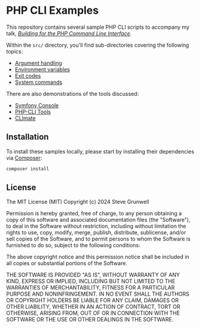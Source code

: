 # PHP CLI Examples

This repository contains several sample PHP CLI scripts to accompany my talk, [_Building for the PHP Command Line Interface_](https://github.com/stevegrunwell/building-for-php-cli).

Within the `src/` directory, you'll find sub-directories covering the following topics:

* [Argument handling](src/Args)
* [Environment variables](src/EnvVars)
* [Exit codes](src/ExitCodes)
* [System commands](src/SystemCommands)

There are also demonstrations of the tools discussed:

* [Symfony Console](src/SymfonyConsole)
* [PHP-CLI Tools](src/PhpCliTools)
* [CLImate](src/CLImate)

## Installation

To install these samples locally, please start by installing their dependencies via [Composer](https://getcomposer.org/):

```sh
composer install
```

## License

The MIT License (MIT)
Copyright (c) 2024 Steve Grunwell

Permission is hereby granted, free of charge, to any person obtaining a copy of this software and associated documentation files (the "Software"), to deal in the Software without restriction, including without limitation the rights to use, copy, modify, merge, publish, distribute, sublicense, and/or sell copies of the Software, and to permit persons to whom the Software is furnished to do so, subject to the following conditions:

The above copyright notice and this permission notice shall be included in all copies or substantial portions of the Software.

THE SOFTWARE IS PROVIDED "AS IS", WITHOUT WARRANTY OF ANY KIND, EXPRESS OR IMPLIED, INCLUDING BUT NOT LIMITED TO THE WARRANTIES OF MERCHANTABILITY, FITNESS FOR A PARTICULAR PURPOSE AND NONINFRINGEMENT. IN NO EVENT SHALL THE AUTHORS OR COPYRIGHT HOLDERS BE LIABLE FOR ANY CLAIM, DAMAGES OR OTHER LIABILITY, WHETHER IN AN ACTION OF CONTRACT, TORT OR OTHERWISE, ARISING FROM, OUT OF OR IN CONNECTION WITH THE SOFTWARE OR THE USE OR OTHER DEALINGS IN THE SOFTWARE.
